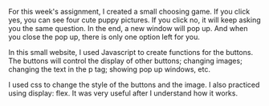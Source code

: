 For this week's assignment, I created a small choosing game. If you click yes, you can see four cute puppy pictures. If you click no, it will keep asking you the same question. In the end, a new window will pop up. And when you close the pop up, there is only one option left for you.

In this small website, I used Javascript to create functions for the buttons. The buttons will control the display of other buttons; changing images; changing the text in the p tag; showing pop up windows, etc.
  
I used css to change the style of the buttons and the image. I also practiced using display: flex. It was very useful after I understand how it works.
